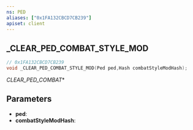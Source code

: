 ```yaml
---
ns: PED
aliases: ["0x1FA132CBCD7CB239"]
apiset: client
---
```

## _CLEAR_PED_COMBAT_STYLE_MOD

```c
// 0x1FA132CBCD7CB239
void _CLEAR_PED_COMBAT_STYLE_MOD(Ped ped,Hash combatStyleModHash);
```

_CLEAR_PED_COMBAT_*

## Parameters
* **ped**:
* **combatStyleModHash**:



